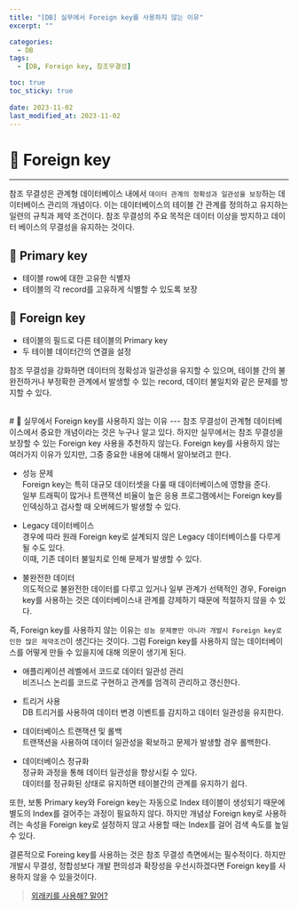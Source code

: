 ```yaml
---
title: "[DB] 실무에서 Foreign key를 사용하지 않는 이유"
excerpt: "" 

categories:
  - DB
tags:
  - [DB, Foreign key, 참조무결성]

toc: true
toc_sticky: true
 
date: 2023-11-02
last_modified_at: 2023-11-02
---
```


# 🚀 Foreign key
---
참조 무결성은 관계형 데이터베이스 내에서 `데이터 관계의 정확성과 일관성을 보장`하는 데이터베이스 관리의 개념이다.
이는 데이터베이스의 테이블 간 관계를 정의하고 유지하는 일련의 규칙과 제약 조건이다.
참조 무결성의 주요 목적은 데이터 이상을 방지하고 데이터 베이스의 무결성을 유지하는 것이다.

## 📝 Primary key
- 테이블 row에 대한 고유한 식별자
- 테이블의 각 record를 고유하게 식별할 수 있도록 보장

## 📝 Foreign key
- 테이블의 필드로 다른 테이블의 Primary key
- 두 테이블 데이터간의 연결을 설정

참조 무결성을 강화하면 데이터의 정확성과 일관성을 유지할 수 있으며, 테이블 간의 불완전하거나 부정확한 관계에서 발생할 수 있는 record, 데이터 불일치와 같은 문제를 방지할 수 있다.

<br>
# 🚀 실무에서 Foreign key를 사용하지 않는 이유
---
참조 무결성이 관계형 데이터베이스에서 중요한 개념이라는 것은 누구나 알고 있다.
하지만 실무에서는 참조 무결성을 보장할 수 있는 Foreign key 사용을 추천하지 않는다.
Foreign key를 사용하지 않는 여러가지 이유가 있지만, 그중 중요한 내용에 대해서 알아보려고 한다.

- 성능 문제  
  Foreign key는 특히 대규모 데이터셋을 다룰 때 데이터베이스에 영향을 준다.  
  일부 트래픽이 많거나 트랜잭션 비율이 높은 응용 프로그램에서는 Foreign key를 인덱싱하고 검사할 때 오버헤드가 발생할 수 있다.

- Legacy 데이터베이스  
  경우에 따라 원래 Foreign key로 설계되지 않은 Legacy 데이터베이스를 다루게 될 수도 있다.  
  이때, 기존 데이터 불일치로 인해 문제가 발생할 수 있다.

- 불완전한 데이터  
  의도적으로 불완전한 데이터를 다루고 있거나 일부 관계가 선택적인 경우, Foreign key를 사용하는 것은 데이터베이스내 관계를 강제하기 때문에 적절하지 않을 수 있다.

즉, Foreign key를 사용하지 않는 이유는 `성능 문제뿐만 아니라 개발시 Foreign key로 인한 많은 제약조건`이 생긴다는 것이다.
그럼 Foreign key를 사용하지 않는 데이터베이스를 어떻게 만들 수 있을지에 대해 의문이 생기게 된다.

- 애플리케이션 레벨에서 코드로 데이터 일관성 관리  
  비즈니스 논리를 코드로 구현하고 관계를 엄격히 관리하고 갱신한다.

- 트리거 사용  
  DB 트리거를 사용하여 데이터 변경 이벤트를 감지하고 데이터 일관성을 유지한다.  

- 데이터베이스 트랜잭션 및 롤백  
  트랜잭션을 사용하여 데이터 일관성을 확보하고 문제가 발생할 경우 롤백한다.

- 데이터베이스 정규화  
  정규화 과정을 통해 데이터 일관성을 향상시킬 수 있다.  
  데이터를 정규화된 상태로 유지하면 테이블간의 관계를 유지하기 쉽다.

또한, 보통 Primary key와 Foreign key는 자동으로 Index 테이블이 생성되기 때문에 별도의 Index를 걸어주는 과정이 필요하지 않다.
하지만 개념상 Foreign key로 사용하려는 속성을 Foreign key로 설정하지 않고 사용할 때는 Index를 걸어 검색 속도를 높일 수 있다.

결론적으로 Foreing key를 사용하는 것은 참조 무결성 측면에서는 필수적이다.
하지만 개발시 무결성, 정합성보다 개발 편의성과 확장성을 우선시하겠다면 Foreign key를 사용하지 않을 수 있을것이다.

> [외래키를 사용해? 말어?](https://lackofwillpower.tistory.com/76)